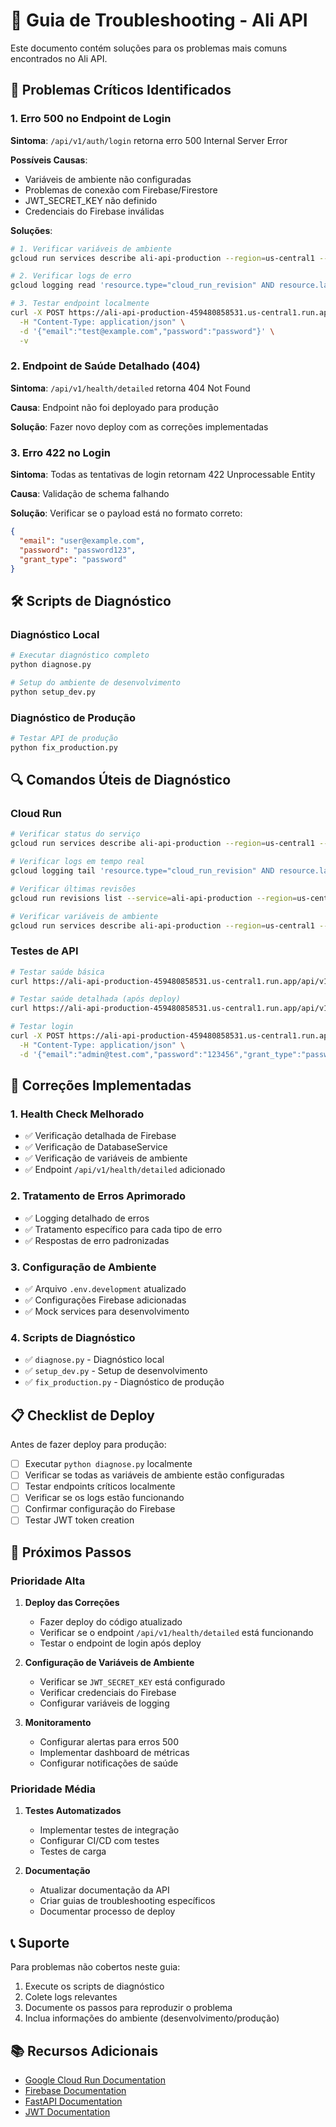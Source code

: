 # 🔧 Guia de Troubleshooting - Ali API

Este documento contém soluções para os problemas mais comuns encontrados no Ali API.

## 🚨 Problemas Críticos Identificados

### 1. Erro 500 no Endpoint de Login

**Sintoma**: `/api/v1/auth/login` retorna erro 500 Internal Server Error

**Possíveis Causas**:
- Variáveis de ambiente não configuradas
- Problemas de conexão com Firebase/Firestore
- JWT_SECRET_KEY não definido
- Credenciais do Firebase inválidas

**Soluções**:

```bash
# 1. Verificar variáveis de ambiente
gcloud run services describe ali-api-production --region=us-central1 --project=ali-api-production-459480858531 --format='value(spec.template.spec.template.spec.containers[0].env[].name)'

# 2. Verificar logs de erro
gcloud logging read 'resource.type="cloud_run_revision" AND resource.labels.service_name="ali-api-production" AND severity>=ERROR' --limit=20 --project=ali-api-production-459480858531

# 3. Testar endpoint localmente
curl -X POST https://ali-api-production-459480858531.us-central1.run.app/api/v1/auth/login \
  -H "Content-Type: application/json" \
  -d '{"email":"test@example.com","password":"password"}' \
  -v
```

### 2. Endpoint de Saúde Detalhado (404)

**Sintoma**: `/api/v1/health/detailed` retorna 404 Not Found

**Causa**: Endpoint não foi deployado para produção

**Solução**: Fazer novo deploy com as correções implementadas

### 3. Erro 422 no Login

**Sintoma**: Todas as tentativas de login retornam 422 Unprocessable Entity

**Causa**: Validação de schema falhando

**Solução**: Verificar se o payload está no formato correto:

```json
{
  "email": "user@example.com",
  "password": "password123",
  "grant_type": "password"
}
```

## 🛠️ Scripts de Diagnóstico

### Diagnóstico Local

```bash
# Executar diagnóstico completo
python diagnose.py

# Setup do ambiente de desenvolvimento
python setup_dev.py
```

### Diagnóstico de Produção

```bash
# Testar API de produção
python fix_production.py
```

## 🔍 Comandos Úteis de Diagnóstico

### Cloud Run

```bash
# Verificar status do serviço
gcloud run services describe ali-api-production --region=us-central1 --project=ali-api-production-459480858531

# Verificar logs em tempo real
gcloud logging tail 'resource.type="cloud_run_revision" AND resource.labels.service_name="ali-api-production"' --project=ali-api-production-459480858531

# Verificar últimas revisões
gcloud run revisions list --service=ali-api-production --region=us-central1 --project=ali-api-production-459480858531

# Verificar variáveis de ambiente
gcloud run services describe ali-api-production --region=us-central1 --project=ali-api-production-459480858531 --format='value(spec.template.spec.template.spec.containers[0].env[])'
```

### Testes de API

```bash
# Testar saúde básica
curl https://ali-api-production-459480858531.us-central1.run.app/api/v1/health

# Testar saúde detalhada (após deploy)
curl https://ali-api-production-459480858531.us-central1.run.app/api/v1/health/detailed

# Testar login
curl -X POST https://ali-api-production-459480858531.us-central1.run.app/api/v1/auth/login \
  -H "Content-Type: application/json" \
  -d '{"email":"admin@test.com","password":"123456","grant_type":"password"}'
```

## 🔧 Correções Implementadas

### 1. Health Check Melhorado

- ✅ Verificação detalhada de Firebase
- ✅ Verificação de DatabaseService
- ✅ Verificação de variáveis de ambiente
- ✅ Endpoint `/api/v1/health/detailed` adicionado

### 2. Tratamento de Erros Aprimorado

- ✅ Logging detalhado de erros
- ✅ Tratamento específico para cada tipo de erro
- ✅ Respostas de erro padronizadas

### 3. Configuração de Ambiente

- ✅ Arquivo `.env.development` atualizado
- ✅ Configurações Firebase adicionadas
- ✅ Mock services para desenvolvimento

### 4. Scripts de Diagnóstico

- ✅ `diagnose.py` - Diagnóstico local
- ✅ `setup_dev.py` - Setup de desenvolvimento
- ✅ `fix_production.py` - Diagnóstico de produção

## 📋 Checklist de Deploy

Antes de fazer deploy para produção:

- [ ] Executar `python diagnose.py` localmente
- [ ] Verificar se todas as variáveis de ambiente estão configuradas
- [ ] Testar endpoints críticos localmente
- [ ] Verificar se os logs estão funcionando
- [ ] Confirmar configuração do Firebase
- [ ] Testar JWT token creation

## 🚀 Próximos Passos

### Prioridade Alta

1. **Deploy das Correções**
   - Fazer deploy do código atualizado
   - Verificar se o endpoint `/api/v1/health/detailed` está funcionando
   - Testar o endpoint de login após deploy

2. **Configuração de Variáveis de Ambiente**
   - Verificar se `JWT_SECRET_KEY` está configurado
   - Verificar credenciais do Firebase
   - Configurar variáveis de logging

3. **Monitoramento**
   - Configurar alertas para erros 500
   - Implementar dashboard de métricas
   - Configurar notificações de saúde

### Prioridade Média

1. **Testes Automatizados**
   - Implementar testes de integração
   - Configurar CI/CD com testes
   - Testes de carga

2. **Documentação**
   - Atualizar documentação da API
   - Criar guias de troubleshooting específicos
   - Documentar processo de deploy

## 📞 Suporte

Para problemas não cobertos neste guia:

1. Execute os scripts de diagnóstico
2. Colete logs relevantes
3. Documente os passos para reproduzir o problema
4. Inclua informações do ambiente (desenvolvimento/produção)

## 📚 Recursos Adicionais

- [Google Cloud Run Documentation](https://cloud.google.com/run/docs)
- [Firebase Documentation](https://firebase.google.com/docs)
- [FastAPI Documentation](https://fastapi.tiangolo.com/)
- [JWT Documentation](https://jwt.io/)